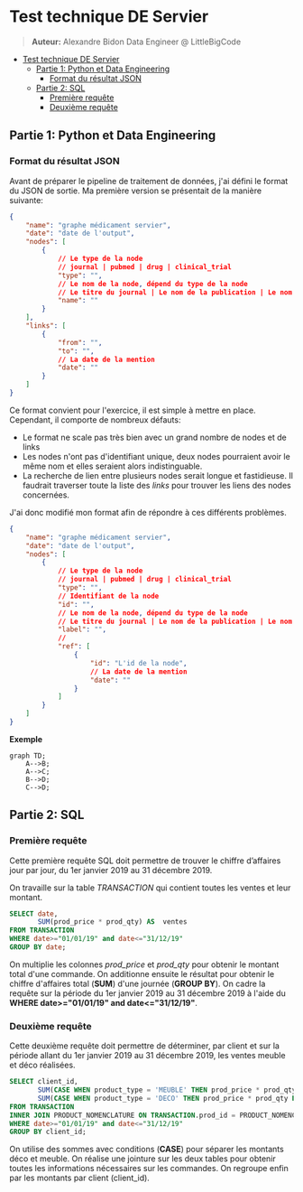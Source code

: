 # Test technique DE Servier

> **Auteur:** Alexandre Bidon
> Data Engineer @ LittleBigCode

- [Test technique DE Servier](#test-technique-de-servier)
  - [Partie 1: Python et Data Engineering](#partie-1-python-et-data-engineering)
    - [Format du résultat JSON](#format-du-résultat-json)
  - [Partie 2: SQL](#partie-2-sql)
    - [Première requête](#première-requête)
    - [Deuxième requête](#deuxième-requête)


## Partie 1: Python et Data Engineering

### Format du résultat JSON

Avant de préparer le pipeline de traitement de données, j'ai défini le format du JSON de sortie. Ma première version se présentait de la manière suivante:

```JSON
{
    "name": "graphe médicament servier",
    "date": "date de l'output",
    "nodes": [
        {
            // Le type de la node
            // journal | pubmed | drug | clinical_trial
            "type": "", 
            // Le nom de la node, dépend du type de la node
            // Le titre du journal | Le nom de la publication | Le nom du médicament | Le nom de l'essai clinique
            "name": ""
        }
    ],
    "links": [
        {
            "from": "",
            "to": "",
            // La date de la mention
            "date": ""
        }
    ]
}
```

Ce format convient pour l'exercice, il est simple à mettre en place. Cependant, il comporte de nombreux défauts:

- Le format ne scale pas très bien avec un grand nombre de nodes et de links
- Les nodes n'ont pas d'identifiant unique, deux nodes pourraient avoir le même nom et elles seraient alors indistinguable.
- La recherche de lien entre plusieurs nodes serait longue et fastidieuse. Il faudrait traverser toute la liste des *links* pour trouver les liens des nodes concernées.

J'ai donc modifié mon format afin de répondre à ces différents problèmes.

```JSON
{
    "name": "graphe médicament servier",
    "date": "date de l'output",
    "nodes": [
        {
            // Le type de la node
            // journal | pubmed | drug | clinical_trial
            "type": "", 
            // Identifiant de la node
            "id": "",
            // Le nom de la node, dépend du type de la node
            // Le titre du journal | Le nom de la publication | Le nom du médicament | Le nom de l'essai clinique
            "label": "",
            //
            "ref": [
                {
                    "id": "L'id de la node",
                    // La date de la mention
                    "date": ""
                }
            ]
        }
    ]
}
```

**Exemple**
```mermaid
graph TD;
    A-->B;
    A-->C;
    B-->D;
    C-->D;
```

## Partie 2: SQL

### Première requête

Cette première requête SQL doit permettre de trouver le chiffre d’affaires jour par jour, du 1er janvier 2019 au 31 décembre 2019.

On travaille sur la table *TRANSACTION* qui contient toutes les ventes et leur montant.

```sql
SELECT date,
       SUM(prod_price * prod_qty) AS  ventes 
FROM TRANSACTION 
WHERE date>="01/01/19" and date<="31/12/19" 
GROUP BY date;
```

On multiplie les colonnes *prod_price* et *prod_qty* pour obtenir le montant total d'une commande. On additionne ensuite le résultat pour obtenir le chiffre d'affaires total (**SUM**) d'une journée (**GROUP BY**). On cadre la requête sur la période du 1er janvier 2019 au 31 décembre 2019 à l'aide du **WHERE date>="01/01/19" and date<="31/12/19"**.

### Deuxième requête

Cette deuxième requête doit permettre de déterminer, par client et sur la période allant du 1er janvier 2019 au 31 décembre 2019, les ventes meuble et déco réalisées.

```sql
SELECT client_id, 
       SUM(CASE WHEN product_type = 'MEUBLE' THEN prod_price * prod_qty ELSE 0 END) AS ventes_meuble,
       SUM(CASE WHEN product_type = 'DECO' THEN prod_price * prod_qty ELSE 0 END) AS ventes_deco
FROM TRANSACTION
INNER JOIN PRODUCT_NOMENCLATURE ON TRANSACTION.prod_id = PRODUCT_NOMENCLATURE.product_id
WHERE date>="01/01/19" and date<="31/12/19" 
GROUP BY client_id;
```

On utilise des sommes avec conditions (**CASE**) pour séparer les montants déco et meuble. On réalise une jointure sur les deux tables pour obtenir toutes les informations nécessaires sur les commandes. On regroupe enfin par les montants par client (client_id).